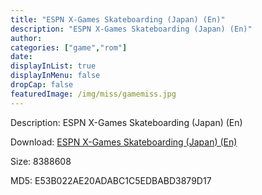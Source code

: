 ```yaml
---
title: "ESPN X-Games Skateboarding (Japan) (En)"
description: "ESPN X-Games Skateboarding (Japan) (En)"
author: 
categories: ["game","rom"]
date: 
displayInList: true
displayInMenu: false
dropCap: false
featuredImage: /img/miss/gamemiss.jpg
---
```


Description: ESPN X-Games Skateboarding (Japan) (En)

Download: <a style="text-decoration:underline;" href="https://mega.nz/#!nXJClCKS!_wzFzlsAHGAiXE7so_jh8830-Gxfhn4IpRrlhvMrMNE" target = "_blank" rel = "nofollow" > ESPN X-Games Skateboarding (Japan) (En)</a>

Size: 8388608

MD5: E53B022AE20ADABC1C5EDBABD3879D17

